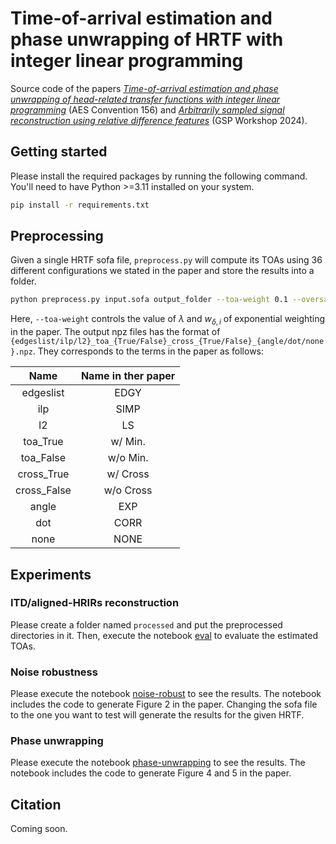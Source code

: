 # Time-of-arrival estimation and phase unwrapping of HRTF with integer linear programming

Source code of the papers [_Time-of-arrival estimation and phase unwrapping of head-related transfer functions with integer linear programming_]() (AES Convention 156) and [_Arbitrarily sampled signal reconstruction using relative difference features_](pdf/gsp_paper.pdf) (GSP Workshop 2024).


## Getting started

Please install the required packages by running the following command.
You'll need to have Python >=3.11 installed on your system. 
```bash
pip install -r requirements.txt
```

## Preprocessing

Given a single HRTF sofa file, `preprocess.py` will compute its TOAs using 36 different configurations we stated in the paper and store the results into a folder.
    
```bash
python preprocess.py input.sofa output_folder --toa-weight 0.1 --oversampling 10
```
Here, `--toa-weight` controls the value of $\lambda$ and $w_{\delta, i}$ of exponential weighting in the paper.
The output npz files has the format of `{edgeslist/ilp/l2}_toa_{True/False}_cross_{True/False}_{angle/dot/none}.npz`.
They corresponds to the terms in the paper as follows:

| Name | Name in ther paper |
|:------:|:--------------------:|
| edgeslist | EDGY |
| ilp | SIMP |
| l2 | LS |
| toa_True | w/ Min. |
| toa_False | w/o Min. |
| cross_True | w/ Cross |
| cross_False | w/o Cross |
| angle | EXP |
| dot | CORR |
| none | NONE |


## Experiments

### ITD/aligned-HRIRs reconstruction

Please create a folder named `processed` and put the preprocessed directories in it.
Then, execute the notebook [eval](eval.ipynb) to evaluate the estimated TOAs.

### Noise robustness

Please execute the notebook [noise-robust](noise-robust.ipynb) to see the results.
The notebook includes the code to generate Figure 2 in the paper.
Changing the sofa file to the one you want to test will generate the results for the given HRTF.

### Phase unwrapping

Please execute the notebook [phase-unwrapping](phase-unwrapping.ipynb) to see the results.
The notebook includes the code to generate Figure 4 and 5 in the paper.


## Citation

Coming soon.